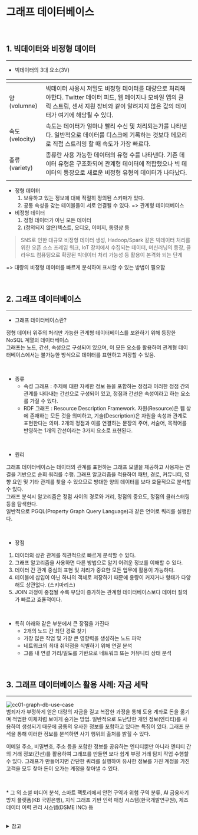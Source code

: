 # 그래프 데이터베이스

<br>

## 1. 빅데이터와 비정형 데이터
***

+ 빅데이터의 3대 요소(3V)

[]()|[]()
|---|---|
|양(volumne)|빅데이터 사용시 저밀도 비정형 데이터를 대량으로 처리해야한다. Twitter 데이터 피드, 웹 페이지나 모바일 앱의 클릭 스트림, 센서 지원 장비와 같이 알려지지 않은 값의 데이터가 여기에 해당될 수 있다.|
|속도(velocity)|속도는 데이터가 얼마나 빨리 수신 및 처리되는가를 나타낸다. 일반적으로 데이터를 디스크에 기록하는 것보다 메모리로 직접 스트리밍 할 때 속도가 가장 빠르다.|
|종류(variety)|종류란 사용 가능한 데이터의 유형 수를 나타낸다. 기존 데이터 유형은 구조화되어 관계형 데이터에 적합했으나 빅 데이터의 등장으로 새로운 비정형 유형의 데이터가 나타났다.|
[]()|[]()

+ 정형 데이터
    1. 보유하고 있는 정보에 대해 적절히 정의된 스키마가 있다.
    2. 공통 속성을 갖는 테이블들이 서로 연결될 수 있다. => 관계형 데이터베이스
+ 비정형 데이터
    1. 정형 데이터가 아닌 모든 데이터
    2. (정의되지 않은)텍스트, 오디오, 이미지, 동영상 등

> SNS로 인한 대규모 비정형 데이터 생성, Hadoop/Spark 같은 빅데이터 처리를 위한 오픈 소스 프레임 워크, IoT 장치에서 수집되는 데이터, 머신러닝의 등장, 클라우드 컴퓨팅으로 확장된 빅데이터 처리 가능성 등 활용이 본격화 되는 단계

=> 대량의 비정형 데이터를 빠르게 분석하여 표시할 수 있는 방법이 필요함

<br>

## 2. 그래프 데이터베이스
***
+ 그래프 데이터베이스란?

정형 데이터 위주의 처리만 가능한 관계형 데이터베이스를 보완하기 위해 등장한 NoSQL 계열의 데이터베이스 <br>
그래프는 노드, 간선, 속성으로 구성되어 있으며, 이 모든 요소를 활용하여 관계형 데이터베이스에서는 불가능한 방식으로 데이터를 표현하고 저장할 수 있음.

<br>

+ 종류
    + 속성 그래프 : 주제에 대한 자세한 정보 등을 포함하는 정점과 이러한 정점 간의 관계를 나타내는 간선으로 구성되어 있고, 정점과 간선은 속성이라고 하는 요소를 가질 수 있다.
    + RDF 그래프 : Resource Description Framework. 자원(Resource)은 웹 상에 존재하는 모든 것을 의미하고, 기술(Description)은 자원을 속성과 관계로 표현한다는 의미. 2개의 정점과 이를 연결하는 문장의 주어, 서술어, 목적어를 반영하는 1개의 간선이라는 3가지 요소로 표현된다.

<br>

+ 원리

그래프 데이터베이스는 데이터의 관계를 표현하는 그래프 모델을 제공하고 사용자는 연결을 기반으로 순회 쿼리를 수행. 그래프 알고리즘을 적용하여 패턴, 경로, 커뮤니티, 영향 요인 및 기타 관계를 찾을 수 있으므로 방대한 양의 데이터를 보다 효율적으로 분석할 수 있다. <br>
그래프 분석시 알고리즘은 정점 사이의 경로와 거리, 정점의 중요도, 정점의 클러스터링 등을 탐색한다. <br>
일반적으로 PGQL(Property Graph Query Language)과 같은 언어로 쿼리를 실행한다.

<br>

+ 장점

1. 데이터의 상관 관계를 직관적으로 빠르게 분석할 수 있다.
2. 그래프 알고리즘을 사용하면 다른 방법으로 알기 어려운 정보를 이해할 수 있다.
3. 데이터 간 관계 중심의 표현 및 처리가 중요한 모든 업무에 활용이 가능하다.
4. 테이블에 삽입이 아닌 하나의 객체로 저장하기 때문에 용량이 커지거나 형태가 다양해도 상관없다. (스키마리스)
5. JOIN 과정이 중첩될 수록 부담이 증가하는 관계형 데이터베이스보다 데이터 질의가 빠르고 효율적이다.

<br>

+ 특히 아래와 같은 부분에서 큰 장점을 가진다
    + 2개의 노드 간 최단 경로 찾기
    + 가장 많은 작업 및 가장 큰 영향력을 생성하는 노드 파악
    + 네트워크의 최대 취약점을 식별하기 위해 연결 분석
    + 그룹 내 연결 거리/밀도를 기반으로 네트워크 또는 커뮤니티 상태 분석

<br>

## 3. 그래프 데이터베이스 활용 사례: 자금 세탁
***
![cc01-graph-db-use-case](https://user-images.githubusercontent.com/68081743/217246292-9a13976a-e025-4376-b87e-94169ed67030.JPG) <br>
범죄자가 부정하게 얻은 대량의 자금을 길고 복잡한 과정을 통해 도용 계좌로 돈을 옮기며 적법한 이체처럼 보이게 숨기는 방법. 일반적으로 도난당한 개인 정보(엔티티)를 사용하여 생성되기 때문에 공통의 유사한 정보를 포함하고 있다는 특징이 있다. 그래프 분석을 통해 이러한 정보를 분석하면 사기 행위의 출처를 밝힐 수 있다.

이메일 주소, 비밀번호, 주소 등을 포함한 정보를 공유하는 엔티티뿐만 아니라 엔티티 간의 거래 정보(간선)를 활용하여 그래프를 만들면 보다 쉽게 부정 거래 탐지 작업 수행할 수 있다. 그래프가 만들어지면 간단한 쿼리를 실행하여 유사한 정보를 가진 계정을 가진 고객을 모두 찾아 돈이 오가는 계정을 찾아낼 수 있다.

<br>

\* 그 외 소셜 미디어 분석, 스마트 팩토리에서 안전 구역과 위험 구역 분류, AI 금융사기방지 플랫폼(KB 국민은행), 지식 그래프 기반 인력 매칭 시스템(한국개발연구원), 제조 데이터 이력 관리 시스템(DSME INC) 등

<br>

<details>
<summary>참고</summary>
<a href="https://www.oracle.com/kr/big-data/what-is-big-data/">빅 데이터란 무엇인가? - Oracle</a><br>
<a href="https://www.oracle.com/kr/autonomous-database/what-is-graph-database/">그래프 데이터베이스 정의 - Oracle</a><br>
<a href="https://bitnine.net/introduction-to-graph-database_kor/">그래프 데이터베이스 소개 ⋆ Bitnine Global Inc.</a><br>
<a href="hhttps://www.purestorage.com/kr/knowledge/big-data/structured-vs-unstructured-data.html">정형 데이터vs 비정형 데이터 | 퓨어스토리지</a><br>
<a href="https://wikidocs.net/book/3724">그래프 데이터베이스 (Neo4J) - WikiDocs</a><br>
<a href="https://bitnine.tistory.com/517">그래프 데이터베이스: 장점과 활용 사례 - bitnine</a><br>
</details>